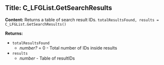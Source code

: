 ## Title: C_LFGList.GetSearchResults

**Content:**
Returns a table of search result IDs.
`totalResultsFound, results = C_LFGList.GetSearchResults()`

**Returns:**
- `totalResultsFound`
  - *number?* = 0 - Total number of IDs inside results
- `results`
  - *number* - Table of resultIDs